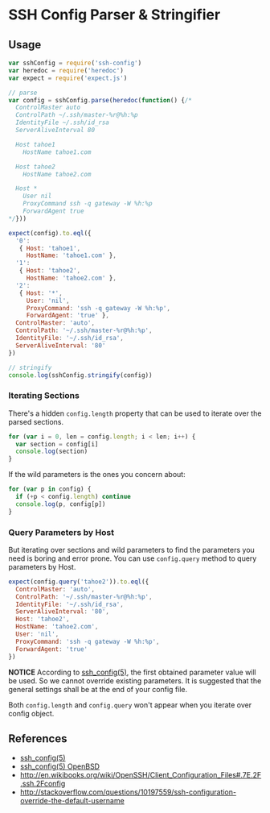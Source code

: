 # SSH Config Parser & Stringifier

## Usage

```js
var sshConfig = require('ssh-config')
var heredoc = require('heredoc')
var expect = require('expect.js')

// parse
var config = sshConfig.parse(heredoc(function() {/*
  ControlMaster auto
  ControlPath ~/.ssh/master-%r@%h:%p
  IdentityFile ~/.ssh/id_rsa
  ServerAliveInterval 80

  Host tahoe1
    HostName tahoe1.com

  Host tahoe2
    HostName tahoe2.com

  Host *
    User nil
    ProxyCommand ssh -q gateway -W %h:%p
    ForwardAgent true
*/}))

expect(config).to.eql({
  '0':
   { Host: 'tahoe1',
     HostName: 'tahoe1.com' },
  '1':
   { Host: 'tahoe2',
     HostName: 'tahoe2.com' },
  '2':
   { Host: '*',
     User: 'nil',
     ProxyCommand: 'ssh -q gateway -W %h:%p',
     ForwardAgent: 'true' },
  ControlMaster: 'auto',
  ControlPath: '~/.ssh/master-%r@%h:%p',
  IdentityFile: '~/.ssh/id_rsa',
  ServerAliveInterval: '80'
})

// stringify
console.log(sshConfig.stringify(config))
```


### Iterating Sections

There's a hidden `config.length` property that can be used to iterate over the
parsed sections.

```js
for (var i = 0, len = config.length; i < len; i++) {
  var section = config[i]
  console.log(section)
}
```

If the wild parameters is the ones you concern about:

```js
for (var p in config) {
  if (+p < config.length) continue
  console.log(p, config[p])
}
```


### Query Parameters by Host

But iterating over sections and wild parameters to find the parameters you need
is boring and error prone. You can use `config.query` method to query parameters
by Host.

```js
expect(config.query('tahoe2')).to.eql({
  ControlMaster: 'auto',
  ControlPath: '~/.ssh/master-%r@%h:%p',
  IdentityFile: '~/.ssh/id_rsa',
  ServerAliveInterval: '80',
  Host: 'tahoe2',
  HostName: 'tahoe2.com',
  User: 'nil',
  ProxyCommand: 'ssh -q gateway -W %h:%p',
  ForwardAgent: 'true'
})
```

**NOTICE** According to [ssh_config(5)][ssh_config], the first obtained
parameter value will be used. So we cannot override existing parameters. It is
suggested that the general settings shall be at the end of your config file.

Both `config.length` and `config.query` won't appear when you iterate over
config object.


## References

- [ssh_config(5)][ssh_config]
- [ssh_config(5) OpenBSD][ssh_config_openbsd]
- http://en.wikibooks.org/wiki/OpenSSH/Client_Configuration_Files#.7E.2F.ssh.2Fconfig
- http://stackoverflow.com/questions/10197559/ssh-configuration-override-the-default-username


[ssh_config]: http://linux.die.net/man/5/ssh_config
[ssh_config_openbsd]: http://www.openbsd.org/cgi-bin/man.cgi/OpenBSD-current/man5/ssh_config.5?query=ssh_config&arch=i386
